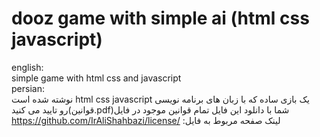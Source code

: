 # dooz game with simple ai (html css javascript) <br>
english:<br>
 simple game with html css and javascript <br>
persian:<br>
نوشته شده است html css javascript یک بازی ساده که با زبان های برنامه نویسی 
<br>
 رو تایید می کنید(قوانین.pdf)شما با دانلود این فایل تمام قوانین موجود در فایل
<br>
https://github.com/IrAliShahbazi/license/ :لینک صفحه مربوط به فایل
